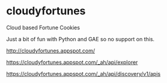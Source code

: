cloudyfortunes
==============

Cloud based Fortune Cookies

Just a bit of fun with Python and GAE so no support on this.

http://cloudyfortunes.appspot.com/

https://cloudyfortunes.appspot.com/_ah/api/explorer

https://cloudyfortunes.appspot.com/_ah/api/discovery/v1/apis
